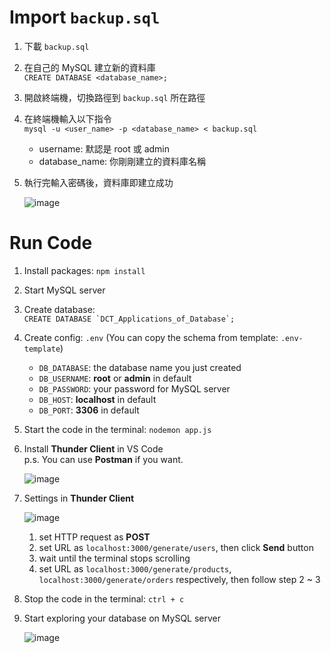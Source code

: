 # Import `backup.sql`
1. 下載 `backup.sql`
 
2. 在自己的 MySQL 建立新的資料庫  
    `CREATE DATABASE <database_name>;`
   
3. 開啟終端機，切換路徑到 `backup.sql` 所在路徑
 
4. 在終端機輸入以下指令  
    `mysql -u <user_name> -p <database_name> < backup.sql`
   - username: 默認是 root 或 admin  
   - database_name: 你剛剛建立的資料庫名稱

5. 執行完輸入密碼後，資料庫即建立成功

   ![image](https://github.com/raamiiChu/Applications_of_Database/assets/87169493/3e3fcc0a-a55f-4c29-a8f3-06380b341e50)


# Run Code

1. Install packages: ```npm install```

2. Start MySQL server  

3. Create database:  
    ```CREATE DATABASE `DCT_Applications_of_Database`;```

4. Create config: ```.env``` (You can copy the schema from template: ```.env-template```)

    - `DB_DATABASE`: the database name you just created
    - `DB_USERNAME`: **root** or **admin** in default
    - `DB_PASSWORD`: your password for MySQL server
    - `DB_HOST`: **localhost** in default
    - `DB_PORT`: **3306** in default 

5. Start the code in the terminal: ```nodemon app.js```

6. Install **Thunder Client** in VS Code  
    p.s. You can use **Postman** if you want.

    ![image](https://github.com/raamiiChu/Applications_of_Database/assets/87169493/6a146d30-f63a-4fe6-8eb3-bb5dc3aa704f)


8. Settings in **Thunder Client**

    ![image](https://github.com/raamiiChu/Applications_of_Database/assets/87169493/fa889d66-1504-42ca-a62a-b990672f0dd7)

    1. set HTTP request as **POST**
    2. set URL as `localhost:3000/generate/users`, then click **Send** button
    3. wait until the terminal stops scrolling
    4. set URL as `localhost:3000/generate/products`, `localhost:3000/generate/orders` respectively, then follow step 2 ~ 3

9. Stop the code in the terminal: ```ctrl + c```

10. Start exploring your database on MySQL server

    ![image](https://github.com/raamiiChu/Applications_of_Database/assets/87169493/f6d9949e-00d0-4ce2-8d21-bd6d200111f1)
